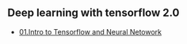 ## Deep learning with tensorflow 2.0
- [01.Intro to Tensorflow and Neural Netowork](https://github.com/udaypratapyati/DeepLearning_With_Tensorflow2/tree/master/01.Intro%20to%20Tensorflow%20and%20Neural%20Netowork)

